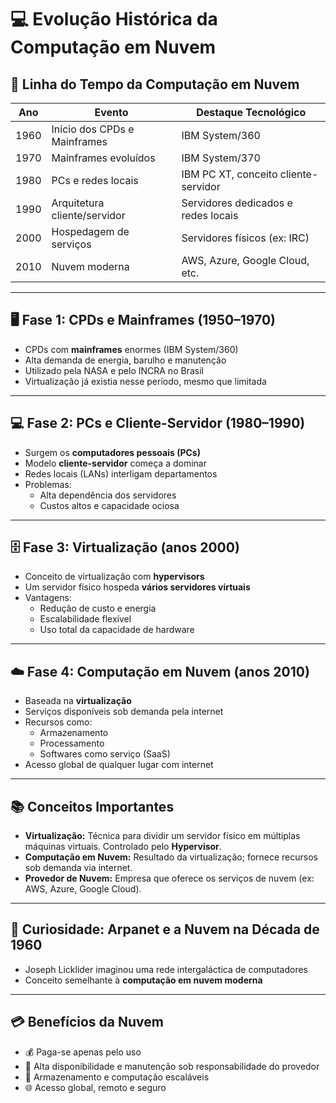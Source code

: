 # &#x1F4BB; Evolução Histórica da Computação em Nuvem

## &#x1F4C5; Linha do Tempo da Computação em Nuvem

| Ano   | Evento                              | Destaque Tecnológico                  |
|-------|-------------------------------------|----------------------------------------|
| 1960  | Início dos CPDs e Mainframes        | IBM System/360                         |
| 1970  | Mainframes evoluídos                | IBM System/370                         |
| 1980  | PCs e redes locais                  | IBM PC XT, conceito cliente-servidor   |
| 1990  | Arquitetura cliente/servidor        | Servidores dedicados e redes locais     |
| 2000  | Hospedagem de serviços              | Servidores físicos (ex: IRC)            |
| 2010  | Nuvem moderna                       | AWS, Azure, Google Cloud, etc.         |

---

## &#x1F5A5;&#xFE0F; **Fase 1: CPDs e Mainframes (1950–1970)**

- CPDs com **mainframes** enormes (IBM System/360)
- Alta demanda de energia, barulho e manutenção
- Utilizado pela NASA e pelo INCRA no Brasil
- Virtualização já existia nesse período, mesmo que limitada

---

## &#x1F4BB; **Fase 2: PCs e Cliente-Servidor (1980–1990)**

- Surgem os **computadores pessoais (PCs)**
- Modelo **cliente-servidor** começa a dominar
- Redes locais (LANs) interligam departamentos
- Problemas:
  - Alta dependência dos servidores
  - Custos altos e capacidade ociosa

---

## &#x1F5C4;&#xFE0F; **Fase 3: Virtualização (anos 2000)**

- Conceito de virtualização com **hypervisors**
- Um servidor físico hospeda **vários servidores virtuais**
- Vantagens:
  - Redução de custo e energia
  - Escalabilidade flexível
  - Uso total da capacidade de hardware

---

## &#x2601;&#xFE0F; **Fase 4: Computação em Nuvem (anos 2010)**

- Baseada na **virtualização**
- Serviços disponíveis sob demanda pela internet
- Recursos como:
  - Armazenamento
  - Processamento
  - Softwares como serviço (SaaS)
- Acesso global de qualquer lugar com internet

---

## &#x1F4DA; Conceitos Importantes

- **Virtualização:** Técnica para dividir um servidor físico em múltiplas máquinas virtuais. Controlado pelo **Hypervisor**.
- **Computação em Nuvem:** Resultado da virtualização; fornece recursos sob demanda via internet.
- **Provedor de Nuvem:** Empresa que oferece os serviços de nuvem (ex: AWS, Azure, Google Cloud).

---

## &#x1F52C; Curiosidade: Arpanet e a Nuvem na Década de 1960

- Joseph Licklider imaginou uma rede intergaláctica de computadores
- Conceito semelhante à **computação em nuvem moderna**

---

## &#x1F4B3; Benefícios da Nuvem

- &#x1F4B0; Paga-se apenas pelo uso
- &#x1F527; Alta disponibilidade e manutenção sob responsabilidade do provedor
- &#x1F4C2; Armazenamento e computação escaláveis
- &#x1F310; Acesso global, remoto e seguro

